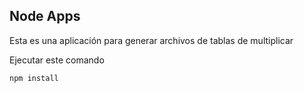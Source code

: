 ## Node Apps

Esta es una aplicación para generar archivos de tablas de multiplicar

Ejecutar este comando

```
npm install
```
